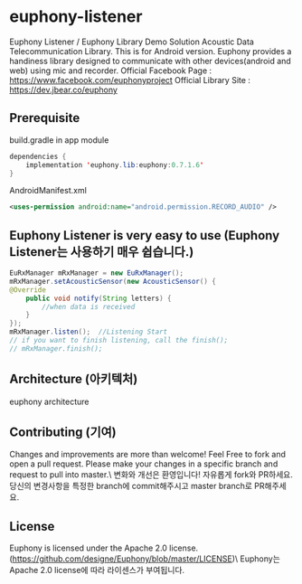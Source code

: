 # euphony-listener
Euphony Listener / Euphony Library Demo Solution
Acoustic Data Telecommunication Library. This is for Android version.
Euphony provides a handiness library designed to communicate with other devices(android and web) using mic and recorder.
Official Facebook Page : https://www.facebook.com/euphonyproject
Official Library Site : https://dev.jbear.co/euphony
## Prerequisite
build.gradle in app module
```java
dependencies {
    implementation 'euphony.lib:euphony:0.7.1.6'
}
```
AndroidManifest.xml
```xml
<uses-permission android:name="android.permission.RECORD_AUDIO" />
```
## Euphony Listener is very easy to use (Euphony Listener는 사용하기 매우 쉽습니다.)
```java
EuRxManager mRxManager = new EuRxManager();
mRxManager.setAcousticSensor(new AcousticSensor() {
@Override
    public void notify(String letters) {
        //when data is received
    }
});
mRxManager.listen();  //Listening Start
// if you want to finish listening, call the finish();
// mRxManager.finish();
```
## Architecture (아키텍처)
euphony architecture
## Contributing (기여)
Changes and improvements are more than welcome! Feel Free to fork and open a pull request. Please make your changes in a specific branch and request to pull into master.\\
변화와 개선은 환영입니다! 자유롭게 fork와 PR하세요. 당신의 변경사항을 특정한 branch에 commit해주시고 master branch로 PR해주세요.
## License
Euphony is licensed under the Apache 2.0 license. (https://github.com/designe/Euphony/blob/master/LICENSE)\\
Euphony는 Apache 2.0 license에 따라 라이센스가 부여됩니다.
